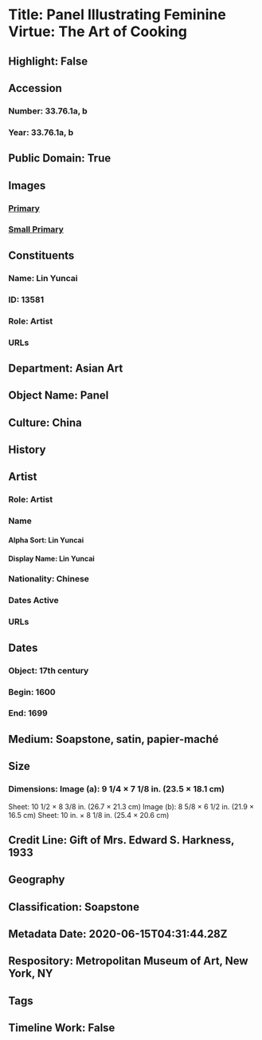 # Title: Panel Illustrating Feminine Virtue: The Art of Cooking
## Highlight: False
## Accession
### Number: 33.76.1a, b
### Year: 33.76.1a, b
## Public Domain: True
## Images
### [Primary](https://images.metmuseum.org/CRDImages/as/original/LC-33_76_1ab_sr1-004.jpg)
### [Small Primary](https://images.metmuseum.org/CRDImages/as/web-large/LC-33_76_1ab_sr1-004.jpg)
## Constituents
### Name: Lin Yuncai
### ID: 13581
### Role: Artist
### URLs
## Department: Asian Art
## Object Name: Panel
## Culture: China
## History
## Artist
### Role: Artist
### Name
#### Alpha Sort: Lin Yuncai
#### Display Name: Lin Yuncai
### Nationality: Chinese
### Dates Active
### URLs
## Dates
### Object: 17th century
### Begin: 1600
### End: 1699
## Medium: Soapstone, satin, papier-maché
## Size
### Dimensions: Image (a): 9 1/4 × 7 1/8 in. (23.5 × 18.1 cm)
Sheet: 10 1/2 × 8 3/8 in. (26.7 × 21.3 cm)
Image (b): 8 5/8 × 6 1/2 in. (21.9 × 16.5 cm)
Sheet: 10 in. × 8 1/8 in. (25.4 × 20.6 cm)
## Credit Line: Gift of Mrs. Edward S. Harkness, 1933
## Geography
## Classification: Soapstone
## Metadata Date: 2020-06-15T04:31:44.28Z
## Respository: Metropolitan Museum of Art, New York, NY
## Tags
## Timeline Work: False